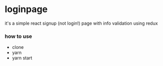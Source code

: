 # loginpage

it's a simple react signup (not login!) page with info validation using redux

### how to use

* clone
* yarn
* yarn start
